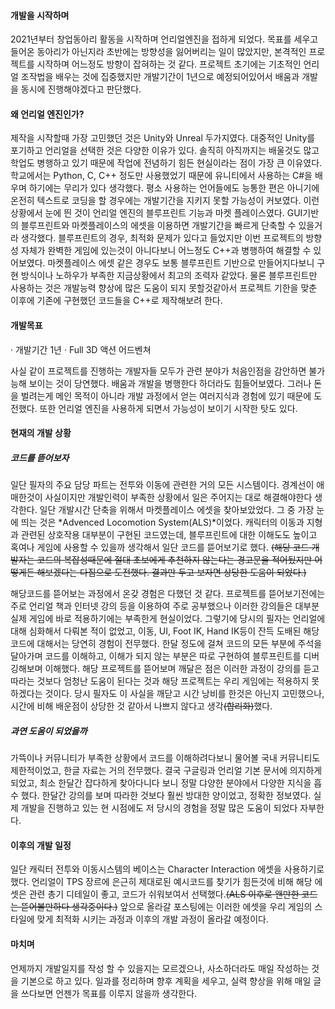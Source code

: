 #### 개발을 시작하며

 2021년부터 창업동아리 활동을 시작하며 언리얼엔진을 접하게 되었다.
 목표를 세우고 들어온 동아리가 아닌지라 초반에는 방향성을 잃어버리는 일이 많았지만, 본격적인 프로젝트를 시작하며 어느정도 방향이 잡혀하는 것 같다. 프로젝트 초기에는 기초적인 언리얼 조작법을 배우는 것에 집중했지만 개발기간이 1년으로 예정되어있어서 배움과 개발을 동시에 진행해야겠다고 판단했다. 



#### 왜 언리얼 엔진인가?

 제작을 시작할때 가장 고민했던 것은 Unity와 Unreal 두가지였다. 
 대중적인 Unity를 포기하고 언리얼을 선택한 것은 다양한 이유가 있다. 솔직히 아직까지는 배울것도 많고 학업도 병행하고 있기 때문에 작업에 전념하기 힘든 현실이라는 점이 가장 큰 이유였다. 학교에서는 Python, C, C++ 정도만 사용했었기 때문에 유니티에서 사용하는 C#을 배우며 하기에는 무리가 있다 생각했다. 평소 사용하는 언어들에도 능통한 편은 아니기에 온전히 텍스트로 코딩을 할 경우에는 개발기간을 지키지 못할 가능성이 커보였다.  이런 상황에서 눈에 띈 것이 언리얼 엔진의 블루프린트 기능과 마켓 플레이스였다. GUI기반의 블루프린트와 마켓플레이스의 에셋을 이용하면 개발기간을 빠르게 단축할 수 있을거라 생각했다. 블루프린트의 경우, 최적화 문제가 있다고 들었지만 이번 프로젝트의 방향성 자체가 완벽한 게임에 있는것이 아니다보니 어느정도 C++과 병행하여 해결할 수 있어보였다. 마켓플레이스 에셋 같은 경우도 보통 블루프린트 기반으로 만들어지다보니 구현 방식이나 노하우가 부족한 지금상황에서 최고의 조력자 같았다. 물론 블루프린트만 사용하는 것은 개발능력 향상에 많은 도움이 되지 못할것같아서 프로젝트 기한을 맞춘 이후에 기존에 구현했던 코드들을 C++로 제작해보려 한다. 



#### 개발목표

· 개발기간 1년
· Full 3D 액션 어드벤쳐

사실 같이 프로젝트를 진행하는 개발자들 모두가 관련 분야가 처음인점을 감안하면 불가능해 보이는 것이 당연했다. 배움과 개발을 병행한다 하더라도 힘들어보였다. 그러나 돈을 벌려는게 메인 목적이 아니라 개발 과정에서 얻는 여러지식과 경험에 있기 때문에 도전했다. 또한 언리얼 엔진을 사용하게 되면서 가능성이 보이기 시작한 탓도 있다. 



#### 현재의 개발 상황

##### 코드를 뜯어보자

 일단 필자의 주요 담당 파트는 전투와 이동에 관련한 거의 모든 시스템이다. 경계선이 애매한것이 사실이지만 개발인력이 부족한 상황에서 일은 주어지는 대로 해결해야한다 생각한다. 일단 개발시간 단축을 위해서 마켓플레이스 에셋을 찾아보았었다. 그 중 가장 눈에 띄는 것은 *Advenced Locomotion System(ALS)*이었다.  캐릭터의 이동과 지형과 관련된 상호작용 대부분이 구현된 코드였는데, 블루프린트에 대한 이해도도 높이고 혹여나 게임에 사용할 수 있을까 생각해서 일단 코드를 뜯어보기로 했다. 
~~(해당 코드 개발자는 코드의 복잡성때문에 절대 초보에게 추천하지 않는다는 경고문을 적어뒀지만 어떻게든 해보겠다는 다짐으로 도전했다. 결과만 두고 보자면 상당한 도움이 되었다.)~~

 해당코드를 뜯어보는 과정에서 온갖 경험은 다했던 것 같다. 프로젝트를 뜯어보기전에는 주로 언리얼 책과 인터넷 강의 등을 이용하여 주로 공부했으나 이러한 강의들은 대부분 실제 게임에 바로 적용하기에는 부족한게 현실이었다. 그렇기에 당시의 필자는 언리얼에 대해 심화해서 다뤄본 적이 없었고, 이동, UI, Foot IK, Hand IK등이 잔득 도배된 해당 코드에 대해서는 당연히 경험이 전무했다. 
 한달 정도에 걸쳐 코드의 모든 부분에 주석을 달아가며 코드를 이해하고, 이해가 되지 않는 부분은 따로 구현하여 블루프린트를 디버깅해보며 이해했다. 해당 프로젝트를 뜯어보며 깨달은 점은 이러한 과정이 강의를 듣고 따라는 것보다 엄청난 도움이 된다는 것과 해당 프로젝트는 우리 게임에는 적용하지 못하겠다는 것이다. 당시 필자도 이 사실을 깨닫고 시간 낭비를 한것은 아닌지 고민했으나, 시간에 비해 배운점이 상당한 것 같아서 나쁘지 않다고 생각~~(합리화)~~했다. 



##### 과연 도움이 되었을까

 가뜩이나 커뮤니티가 부족한 상황에서 코드를 이해하려다보니 물어볼 국내 커뮤니티도 제한적이었고, 한글 자료는 거의 전무했다. 
 결국 구글링과 언리얼 기본 문서에 의지하게 되었고, 최소 한달간 잡다하게 찾아다니다 보니 정말 댜양한 분야에서 다양한 지식을 흡수 했다. 한달간 강의를 보며 따라한 것보다 훨씬 방대한 양이었고, 정확한 정보였다. 실제 개발을 진행하고 있는 현 시점에도 저 당시의 경험을 정말 많은 도움이 되었다 자부한다.



#### 이후의 개발 일정

 일단 캐릭터 전투와 이동시스템의 베이스는 Character Interaction 에셋을 사용하기로 했다. 
 언리얼이 TPS 장르에 은근히 제대로된 예시코드를 찾기가 힘든것에 비해 해당 에셋은 관련 총기 디테일이 좋고, 코드가 쉬워보여서 선택했다.~~(ALS 이후로 왠만한 코드는 뜯어볼만하다 생각중이다.)~~ 앞으로 올라갈 포스팅에는 이러한 에셋을 우리 게임의 스타일에 맞게 최적화 시키는 과정과 이후의 개발 과정이 올라갈 예정이다.



#### 마치며

 언제까지 개발일지를 작성 할 수 있을지는 모르겠으나, 사소하더라도 매일 작성하는 것을 기본으로 하고 있다. 
 일과를 정리하며 향후 계획을 세우고, 실력 향상을 위해 매일 글을 쓰다보면 언젠가 목표를 이루지 않을까 생각한다.

